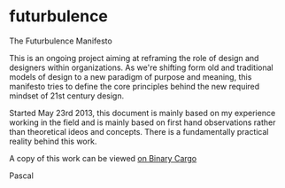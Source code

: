 futurbulence
============

The Futurbulence Manifesto

This is an ongoing project aiming at reframing the role of design and designers within organizations. As we're shifting form old and traditional models of design to a new paradigm of purpose and meaning, this manifesto tries to define the core principles behind the new required mindset of 21st century design.

Started May 23rd 2013, this document is mainly based on my experience working in the field and is mainly based on first hand observations rather than theoretical ideos and concepts. There is a fundamentally practical reality behind this work.

A copy of this work can be viewed <a href="http://binarycargo.net/manifesto/">on Binary Cargo</a>

Pascal
